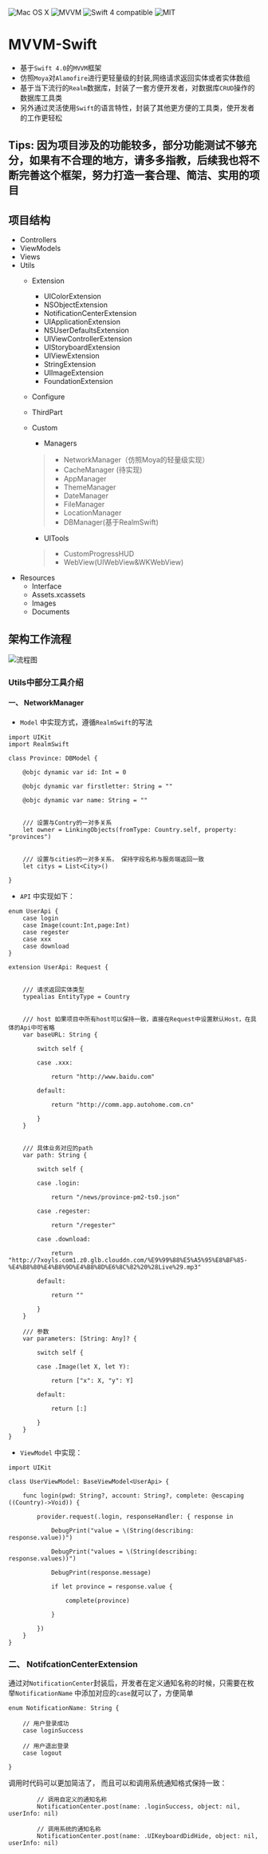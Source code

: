 ![Mac OS X](https://img.shields.io/badge/os-Mac%20OS%20X-green.svg?style=flat)
![MVVM](https://img.shields.io/badge/Design%20Pattern-MVVM-4BC51D.svg?style=flat)
![Swift 4 compatible](https://img.shields.io/badge/swift4-compatible-4BC51D.svg?style=flat)
![MIT](https://img.shields.io/badge/license-Apache2-blue.svg?style=flat)

# MVVM-Swift
* 基于`Swift 4.0`的`MVVM`框架
* 仿照`Moya`对`Alamofire`进行更轻量级的封装,网络请求返回实体或者实体数组
* 基于当下流行的`Realm`数据库，封装了一套方便开发者，对数据库`CRUD`操作的数据库工具类
* 另外通过灵活使用`Swift`的语言特性，封装了其他更方便的工具类，使开发者的工作更轻松

## Tips: 因为项目涉及的功能较多，部分功能测试不够充分，如果有不合理的地方，请多多指教，后续我也将不断完善这个框架，努力打造一套合理、简洁、实用的项目

## 项目结构
* Controllers
* ViewModels
* Views
* Utils
	* Extension
		* UIColorExtension
		* NSObjectExtension
		* NotificationCenterExtension
		* UIApplicationExtension
		* NSUserDefaultsExtension
		* UIViewControllerExtension
		* UIStoryboardExtension
		* UIViewExtension
		* StringExtension
		* UIImageExtension
		* FoundationExtension 
	* Configure
	* ThirdPart
	* Custom
		* Managers
		> * NetworkManager（仿照Moya的轻量级实现）
		> * CacheManager (待实现)
		> * AppManager
		> * ThemeManager
		> * DateManager
		> * FileManager
		> * LocationManager
		> * DBManager(基于RealmSwift)
		
		* UITools
		> * CustomProgressHUD
		> * WebView(UIWebView&WKWebView)
* Resources
	* Interface
	* Assets.xcassets
	* Images
	* Documents

## 架构工作流程
![流程图](http://7xoyls.com1.z0.glb.clouddn.com/mvvmflow.png)

### Utils中部分工具介绍

#### 一、 NetworkManager
*  `Model` 中实现方式，遵循`RealmSwift`的写法

```
import UIKit
import RealmSwift

class Province: DBModel {
	
	@objc dynamic var id: Int = 0
	
	@objc dynamic var firstletter: String = ""
	
	@objc dynamic var name: String = ""


	/// 设置与Contry的一对多关系
	let owner = LinkingObjects(fromType: Country.self, property: "provinces")


	/// 设置与cities的一对多关系， 保持字段名称与服务端返回一致
	let citys = List<City>()
	
}

```

* `API` 中实现如下：

```
enum UserApi {
	case login
	case Image(count:Int,page:Int)
	case regester
	case xxx
	case download
}

extension UserApi: Request {


	/// 请求返回实体类型
	typealias EntityType = Country


	/// host 如果项目中所有host可以保持一致，直接在Request中设置默认Host，在具体的Api中可省略
	var baseURL: String {
		
		switch self {
			
		case .xxx:
			
			return "http://www.baidu.com"
			
		default:
			
			return "http://comm.app.autohome.com.cn"
			
		}
	}


	/// 具体业务对应的path
	var path: String {
		
		switch self {
			
		case .login:
			
			return "/news/province-pm2-ts0.json"
			
		case .regester:
			
			return "/regester"
			
		case .download:
			
			return "http://7xoyls.com1.z0.glb.clouddn.com/%E9%99%88%E5%A5%95%E8%BF%85-%E4%B8%80%E4%B8%9D%E4%B8%8D%E6%8C%82%20%28Live%29.mp3"
			
		default:
			
			return ""
			
		}
	}
	
	/// 参数
	var parameters: [String: Any]? {
		
		switch self {
			
		case .Image(let X, let Y):
			
			return ["x": X, "y": Y]
			
		default:
			
			return [:]
			
		}
	}
}

```

* `ViewModel` 中实现：

```
import UIKit

class UserViewModel: BaseViewModel<UserApi> {
	
	func login(pwd: String?, account: String?, complete: @escaping ((Country)->Void)) {
		
		provider.request(.login, responseHandler: { response in
			
			DebugPrint("value = \(String(describing: response.value))")
			
			DebugPrint("values = \(String(describing: response.values))")
			
			DebugPrint(response.message)
			
			if let province = response.value {
				
				complete(province)
				
			}
			
		})
	}
}
```

### 二、 NotifcationCenterExtension
通过对`NotificationCenter`封装后，开发者在定义通知名称的时候，只需要在枚举`NotificationName` 中添加对应的`case`就可以了，方便简单

```
enum NotificationName: String {

	// 用户登录成功
	case loginSuccess

	// 用户退出登录
	case logout

}

```

调用时代码可以更加简洁了， 而且可以和调用系统通知格式保持一致：

```
		// 调用自定义的通知名称
		NotificationCenter.post(name: .loginSuccess, object: nil, userInfo: nil)

		// 调用系统的通知名称
		NotificationCenter.post(name: .UIKeyboardDidHide, object: nil, userInfo: nil)

```


